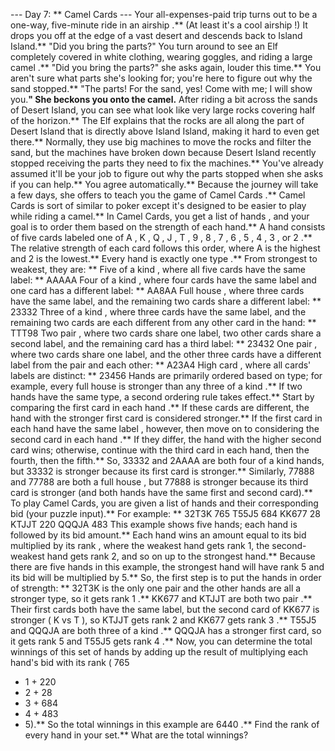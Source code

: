 --- Day 7: ** Camel Cards ---
Your all-expenses-paid trip turns out to be a one-way, five-minute ride in an
airship
.** (At least it's a
cool
airship
!) It drops you off at the edge of a vast desert and descends back to Island Island.**
"Did you bring the parts?"
You turn around to see an Elf completely covered in white clothing, wearing goggles, and riding a large
camel
.**
"Did you bring the parts?" she asks again, louder this time.** You aren't sure what parts she's looking for; you're here to figure out why the sand stopped.**
"The parts! For the sand, yes! Come with me; I will show you.**" She beckons you onto the camel.**
After riding a bit across the sands of Desert Island, you can see what look like very large rocks covering half of the horizon.** The Elf explains that the rocks are all along the part of Desert Island that is directly above Island Island, making it hard to even get there.** Normally, they use big machines to move the rocks and filter the sand, but the machines have broken down because Desert Island recently stopped receiving the
parts
they need to fix the machines.**
You've already assumed it'll be your job to figure out why the parts stopped when she asks if you can help.** You agree automatically.**
Because the journey will take a few days, she offers to teach you the game of
Camel Cards
.** Camel Cards is sort of similar to
poker
except it's designed to be easier to play while riding a camel.**
In Camel Cards, you get a list of
hands
, and your goal is to order them based on the
strength
of each hand.** A hand consists of
five cards
labeled one of
A
,
K
,
Q
,
J
,
T
,
9
,
8
,
7
,
6
,
5
,
4
,
3
, or
2
.** The relative strength of each card follows this order, where
A
is the highest and
2
is the lowest.**
Every hand is exactly one
type
.** From strongest to weakest, they are: **
Five of a kind
, where all five cards have the same label: **
AAAAA
Four of a kind
, where four cards have the same label and one card has a different label: **
AA8AA
Full house
, where three cards have the same label, and the remaining two cards share a different label: **
23332
Three of a kind
, where three cards have the same label, and the remaining two cards are each different from any other card in the hand: **
TTT98
Two pair
, where two cards share one label, two other cards share a second label, and the remaining card has a third label: **
23432
One pair
, where two cards share one label, and the other three cards have a different label from the pair and each other: **
A23A4
High card
, where all cards' labels are distinct: **
23456
Hands are primarily ordered based on type; for example, every
full house
is stronger than any
three of a kind
.**
If two hands have the same type, a second ordering rule takes effect.** Start by comparing the
first card in each hand
.** If these cards are different, the hand with the stronger first card is considered stronger.** If the first card in each hand have the
same label
, however, then move on to considering the
second card in each hand
.** If they differ, the hand with the higher second card wins; otherwise, continue with the third card in each hand, then the fourth, then the fifth.**
So,
33332
and
2AAAA
are both
four of a kind
hands, but
33332
is stronger because its first card is stronger.** Similarly,
77888
and
77788
are both a
full house
, but
77888
is stronger because its third card is stronger (and both hands have the same first and second card).**
To play Camel Cards, you are given a list of hands and their corresponding
bid
(your puzzle input).** For example: **
32T3K 765
T55J5 684
KK677 28
KTJJT 220
QQQJA 483
This example shows five hands; each hand is followed by its
bid
amount.** Each hand wins an amount equal to its bid multiplied by its
rank
, where the weakest hand gets rank 1, the second-weakest hand gets rank 2, and so on up to the strongest hand.** Because there are five hands in this example, the strongest hand will have rank 5 and its bid will be multiplied by 5.**
So, the first step is to put the hands in order of strength: **
32T3K
is the only
one pair
and the other hands are all a stronger type, so it gets rank
1
.**
KK677
and
KTJJT
are both
two pair
.** Their first cards both have the same label, but the second card of
KK677
is stronger (
K
vs
T
), so
KTJJT
gets rank
2
and
KK677
gets rank
3
.**
T55J5
and
QQQJA
are both
three of a kind
.**
QQQJA
has a stronger first card, so it gets rank
5
and
T55J5
gets rank
4
.**
Now, you can determine the total winnings of this set of hands by adding up the result of multiplying each hand's bid with its rank (
765
* 1 +
220
* 2 +
28
* 3 +
684
* 4 +
483
* 5).** So the
total winnings
in this example are
6440
.**
Find the rank of every hand in your set.**
What are the total winnings?
